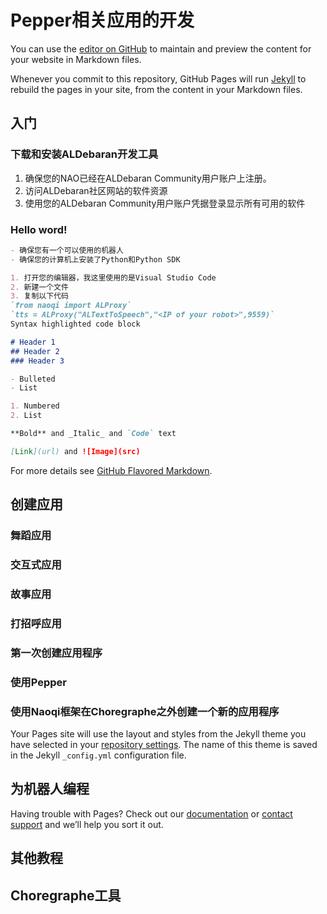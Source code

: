 # Pepper相关应用的开发

You can use the [editor on GitHub](https://github.com/HavocZhang/Pepper/edit/master/README.md) to maintain and preview the content for your website in Markdown files.

Whenever you commit to this repository, GitHub Pages will run [Jekyll](https://jekyllrb.com/) to rebuild the pages in your site, from the content in your Markdown files.

## 入门

### 下载和安装ALDebaran开发工具
1. 确保您的NAO已经在ALDebaran Community用户账户上注册。
2. 访问ALDebaran社区网站的软件资源
3. 使用您的ALDebaran Community用户账户凭据登录显示所有可用的软件
### Hello word!
```markdown
- 确保您有一个可以使用的机器人
- 确保您的计算机上安装了Python和Python SDK

1. 打开您的编辑器，我这里使用的是Visual Studio Code
2. 新建一个文件
3. 复制以下代码
`from naoqi import ALProxy`
`tts = ALProxy("ALTextToSpeech","<IP of your robot>",9559)`
Syntax highlighted code block

# Header 1
## Header 2
### Header 3

- Bulleted
- List

1. Numbered
2. List

**Bold** and _Italic_ and `Code` text

[Link](url) and ![Image](src)
```

For more details see [GitHub Flavored Markdown](https://guides.github.com/features/mastering-markdown/).

## 创建应用

### 舞蹈应用

### 交互式应用

### 故事应用

### 打招呼应用

### 第一次创建应用程序

### 使用Pepper

### 使用Naoqi框架在Choregraphe之外创建一个新的应用程序
Your Pages site will use the layout and styles from the Jekyll theme you have selected in your [repository settings](https://github.com/HavocZhang/Pepper/settings). The name of this theme is saved in the Jekyll `_config.yml` configuration file.

## 为机器人编程

Having trouble with Pages? Check out our [documentation](https://help.github.com/categories/github-pages-basics/) or [contact support](https://github.com/contact) and we’ll help you sort it out.

## 其他教程

## Choregraphe工具
